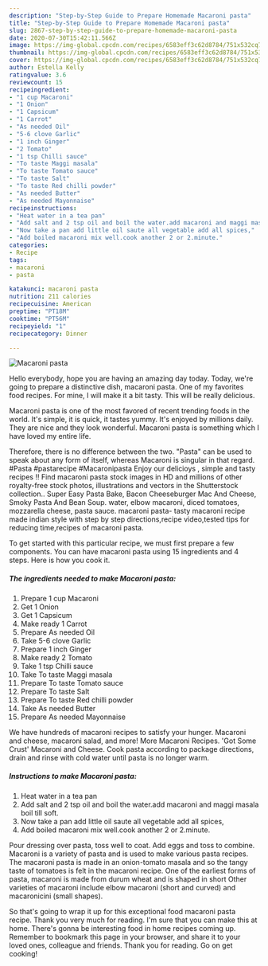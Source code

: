 ```yaml
---
description: "Step-by-Step Guide to Prepare Homemade Macaroni pasta"
title: "Step-by-Step Guide to Prepare Homemade Macaroni pasta"
slug: 2867-step-by-step-guide-to-prepare-homemade-macaroni-pasta
date: 2020-07-30T15:42:11.566Z
image: https://img-global.cpcdn.com/recipes/6583eff3c62d8784/751x532cq70/macaroni-pasta-recipe-main-photo.jpg
thumbnail: https://img-global.cpcdn.com/recipes/6583eff3c62d8784/751x532cq70/macaroni-pasta-recipe-main-photo.jpg
cover: https://img-global.cpcdn.com/recipes/6583eff3c62d8784/751x532cq70/macaroni-pasta-recipe-main-photo.jpg
author: Estella Kelly
ratingvalue: 3.6
reviewcount: 15
recipeingredient:
- "1 cup Macaroni"
- "1 Onion"
- "1 Capsicum"
- "1 Carrot"
- "As needed Oil"
- "5-6 clove Garlic"
- "1 inch Ginger"
- "2 Tomato"
- "1 tsp Chilli sauce"
- "To taste Maggi masala"
- "To taste Tomato sauce"
- "To taste Salt"
- "To taste Red chilli powder"
- "As needed Butter"
- "As needed Mayonnaise"
recipeinstructions:
- "Heat water in a tea pan"
- "Add salt and 2 tsp oil and boil the water.add macaroni and maggi masala boil till soft."
- "Now take a pan add little oil saute all vegetable add all spices,"
- "Add boiled macaroni mix well.cook another 2 or 2.minute."
categories:
- Recipe
tags:
- macaroni
- pasta

katakunci: macaroni pasta 
nutrition: 211 calories
recipecuisine: American
preptime: "PT18M"
cooktime: "PT56M"
recipeyield: "1"
recipecategory: Dinner

---
```



![Macaroni pasta](https://img-global.cpcdn.com/recipes/6583eff3c62d8784/751x532cq70/macaroni-pasta-recipe-main-photo.jpg)

Hello everybody, hope you are having an amazing day today. Today, we're going to prepare a distinctive dish, macaroni pasta. One of my favorites food recipes. For mine, I will make it a bit tasty. This will be really delicious.

Macaroni pasta is one of the most favored of recent trending foods in the world. It's simple, it is quick, it tastes yummy. It's enjoyed by millions daily. They are nice and they look wonderful. Macaroni pasta is something which I have loved my entire life.

Therefore, there is no difference between the two. &#34;Pasta&#34; can be used to speak about any form of itself, whereas Macaroni is singular in that regard. #Pasta #pastarecipe #Macaronipasta Enjoy our delicioys , simple and tasty recipes !! Find macaroni pasta stock images in HD and millions of other royalty-free stock photos, illustrations and vectors in the Shutterstock collection.. Super Easy Pasta Bake, Bacon Cheeseburger Mac And Cheese, Smoky Pasta And Bean Soup. water, elbow macaroni, diced tomatoes, mozzarella cheese, pasta sauce. macaroni pasta- tasty macaroni recipe made indian style with step by step directions,recipe video,tested tips for reducing time,recipes of macaroni pasta.


To get started with this particular recipe, we must first prepare a few components. You can have macaroni pasta using 15 ingredients and 4 steps. Here is how you cook it.

<!--inarticleads1-->

##### The ingredients needed to make Macaroni pasta:

1. Prepare 1 cup Macaroni
1. Get 1 Onion
1. Get 1 Capsicum
1. Make ready 1 Carrot
1. Prepare As needed Oil
1. Take 5-6 clove Garlic
1. Prepare 1 inch Ginger
1. Make ready 2 Tomato
1. Take 1 tsp Chilli sauce
1. Take To taste Maggi masala
1. Prepare To taste Tomato sauce
1. Prepare To taste Salt
1. Prepare To taste Red chilli powder
1. Take As needed Butter
1. Prepare As needed Mayonnaise


We have hundreds of macaroni recipes to satisfy your hunger. Macaroni and cheese, macaroni salad, and more! More Macaroni Recipes. &#39;Got Some Crust&#39; Macaroni and Cheese. Cook pasta according to package directions, drain and rinse with cold water until pasta is no longer warm. 

<!--inarticleads2-->

##### Instructions to make Macaroni pasta:

1. Heat water in a tea pan
1. Add salt and 2 tsp oil and boil the water.add macaroni and maggi masala boil till soft.
1. Now take a pan add little oil saute all vegetable add all spices,
1. Add boiled macaroni mix well.cook another 2 or 2.minute.


Pour dressing over pasta, toss well to coat. Add eggs and toss to combine. Macaroni is a variety of pasta and is used to make various pasta recipes. The macaroni pasta is made in an onion-tomato masala and so the tangy taste of tomatoes is felt in the macaroni recipe. One of the earliest forms of pasta, macaroni is made from durum wheat and is shaped in short Other varieties of macaroni include elbow macaroni (short and curved) and macaronicini (small shapes). 

So that's going to wrap it up for this exceptional food macaroni pasta recipe. Thank you very much for reading. I'm sure that you can make this at home. There's gonna be interesting food in home recipes coming up. Remember to bookmark this page in your browser, and share it to your loved ones, colleague and friends. Thank you for reading. Go on get cooking!
